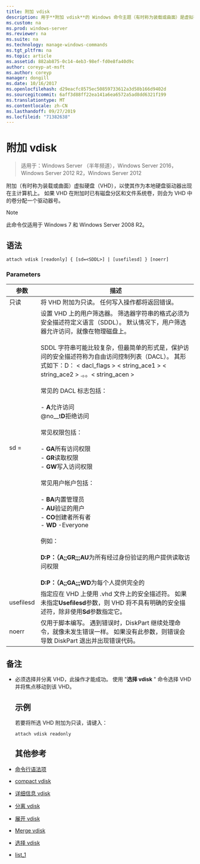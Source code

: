 ```yaml
---
title: 附加 vdisk
description: 用于**附加 vdisk**的 Windows 命令主题（有时称为装载或曲面）是虚拟硬盘（VHD），以使其作为本地硬盘驱动器出现在主计算机上。
ms.custom: na
ms.prod: windows-server
ms.reviewer: na
ms.suite: na
ms.technology: manage-windows-commands
ms.tgt_pltfrm: na
ms.topic: article
ms.assetid: 882ab875-0c14-4eb3-98ef-fd0e8fa40d9c
author: coreyp-at-msft
ms.author: coreyp
manager: dongill
ms.date: 10/16/2017
ms.openlocfilehash: d29eacfc8575ec50859733612a3d58b166d9402d
ms.sourcegitcommit: 6aff3d88ff22ea141a6ea6572a5ad8dd6321f199
ms.translationtype: MT
ms.contentlocale: zh-CN
ms.lasthandoff: 09/27/2019
ms.locfileid: "71382638"
---
```

# <a name="attach-vdisk"></a>附加 vdisk

>适用于：Windows Server （半年频道），Windows Server 2016，Windows Server 2012 R2，Windows Server 2012

附加（有时称为装载或曲面）虚拟硬盘（VHD），以使其作为本地硬盘驱动器出现在主计算机上。 如果 VHD 在附加时已有磁盘分区和文件系统卷，则会为 VHD 中的卷分配一个驱动器号。
> [!NOTE]
> 此命令仅适用于 Windows 7 和 Windows Server 2008 R2。

## <a name="syntax"></a>语法
```
attach vdisk [readonly] { [sd=<SDDL>] | [usefilesd] } [noerr]
```
### <a name="parameters"></a>Parameters

|    参数     |                                                                                                                                                                                                                                                                                                                                                                                                                                                                                                          描述                                                                                                                                                                                                                                                                                                                                                                                                                                                                                                          |
|------------------|-------------------------------------------------------------------------------------------------------------------------------------------------------------------------------------------------------------------------------------------------------------------------------------------------------------------------------------------------------------------------------------------------------------------------------------------------------------------------------------------------------------------------------------------------------------------------------------------------------------------------------------------------------------------------------------------------------------------------------------------------------------------------------------------------------------------------------------------------------------------------------------------------------------------------------------------------------------------------------------------------------------------------------|
|     只读     |                                                                                                                                                                                                                                                                                                                                                                                                                                                                             将 VHD 附加为只读。 任何写入操作都将返回错误。                                                                                                                                                                                                                                                                                                                                                                                                                                                                              |
| sd = <SDDL string> | 设置 VHD 上的用户筛选器。 筛选器字符串的格式必须为安全描述符定义语言（SDDL）。 默认情况下，用户筛选器允许访问，就像在物理磁盘上。<br /><br />SDDL 字符串可能比较复杂，但最简单的形式是，保护访问的安全描述符称为自由访问控制列表（DACL）。 其形式如下：D： < dacl_flags > < string_ace1 > < string_ace2 > .。。< string_acen ><br /><br />常见的 DACL 标志包括：<br /><br />-   **A**允许访问<br />@no__t**D**拒绝访问<br /><br />常见权限包括：<br /><br />-   **GA**所有访问权限<br />-   **GR**读取权限<br />-   **GW**写入访问权限<br /><br />常见用户帐户包括：<br /><br />-   **BA**内置管理员<br />-   **AU**验证的用户<br />-   **CO**创建者所有者<br />-   **WD** -Everyone<br /><br />例如：<br /><br />**D:P：（A;;GR;;;AU**为所有经过身份验证的用户提供读取访问权限<br /><br />**D:P：（A;;GA;;;WD**为每个人提供完全的 |
|    usefilesd     |                                                                                                                                                                                                                                                                                                                                                                                          指定应在 VHD 上使用 .vhd 文件上的安全描述符。 如果未指定**Usefilesd**参数，则 VHD 将不具有明确的安全描述符，除非使用**Sd**参数指定它。                                                                                                                                                                                                                                                                                                                                                                                          |
|      noerr       |                                                                                                                                                                                                                                                                                                                                                                                                           仅用于脚本编写。 遇到错误时，DiskPart 继续处理命令，就像未发生错误一样。 如果没有此参数，则错误会导致 DiskPart 退出并出现错误代码。                                                                                                                                                                                                                                                                                                                                                                                                           |

## <a name="remarks"></a>备注
- 必须选择并分离 VHD，此操作才能成功。 使用 "**选择 vdisk** " 命令选择 VHD 并将焦点移动到该 VHD。
  ## <a name="BKMK_Examples"></a>示例
  若要将所选 VHD 附加为只读，请键入：
  ```
  attach vdisk readonly
  ```
  ## <a name="additional-references"></a>其他参考
- [命令行语法项](command-line-syntax-key.md)
- [compact vdisk](compact-vdisk.md)

- [详细信息 vdisk](detail-vdisk.md)
- [分离 vdisk](detach-vdisk.md)
- [展开 vdisk](expand-vdisk.md)
- [Merge vdisk](merge-vdisk.md)
- [选择 vdisk](select-vdisk.md)
- [list_1](list_1.md)
